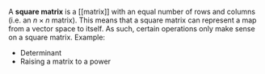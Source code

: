 A **square matrix** is a [[matrix]] with an equal number of rows and columns (i.e. an $n\times n$ matrix). This means that a square matrix can represent a map from a vector space to itself. As such, certain operations only make sense on a square matrix. Example:

* Determinant
* Raising a matrix to a power